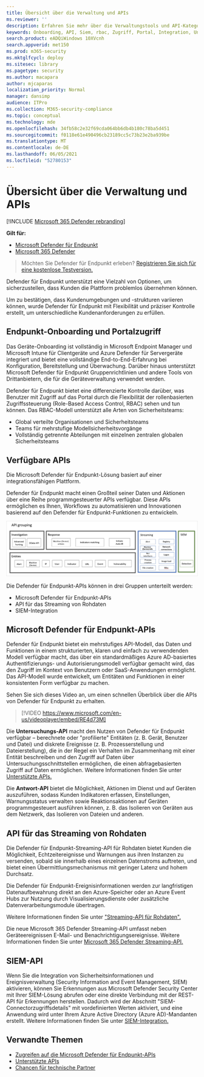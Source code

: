 ```yaml
---
title: Übersicht über die Verwaltung und APIs
ms.reviewer: ''
description: Erfahren Sie mehr über die Verwaltungstools und API-Kategorien in Microsoft Defender für Endpunkt
keywords: Onboarding, API, Siem, rbac, Zugriff, Portal, Integration, Untersuchung, Antwort, Entitäten, Entität, Benutzerkontext, Anwendungskontext, Streaming
search.product: eADQiWindows 10XVcnh
search.appverid: met150
ms.prod: m365-security
ms.mktglfcycl: deploy
ms.sitesec: library
ms.pagetype: security
ms.author: macapara
author: mjcaparas
localization_priority: Normal
manager: dansimp
audience: ITPro
ms.collection: M365-security-compliance
ms.topic: conceptual
ms.technology: mde
ms.openlocfilehash: 34fb58c2e32f69cda064bb6db4b180c78ba5d451
ms.sourcegitcommit: f0118e61e490496cb23189cc5c73b23e2ba939be
ms.translationtype: MT
ms.contentlocale: de-DE
ms.lasthandoff: 06/05/2021
ms.locfileid: "52780153"
---
```

# <a name="overview-of-management-and-apis"></a>Übersicht über die Verwaltung und APIs 

[!INCLUDE [Microsoft 365 Defender rebranding](../../includes/microsoft-defender.md)]

**Gilt für:**
- [Microsoft Defender für Endpunkt](https://go.microsoft.com/fwlink/p/?linkid=2154037)
- [Microsoft 365 Defender](https://go.microsoft.com/fwlink/?linkid=2118804)

> Möchten Sie Defender für Endpunkt erleben? [Registrieren Sie sich für eine kostenlose Testversion.](https://www.microsoft.com/microsoft-365/windows/microsoft-defender-atp?ocid=docs-mgt-apis-abovefoldlink)


Defender für Endpunkt unterstützt eine Vielzahl von Optionen, um sicherzustellen, dass Kunden die Plattform problemlos übernehmen können. 

Um zu bestätigen, dass Kundenumgebungen und -strukturen variieren können, wurde Defender für Endpunkt mit Flexibilität und präziser Kontrolle erstellt, um unterschiedliche Kundenanforderungen zu erfüllen. 

## <a name="endpoint-onboarding-and-portal-access"></a>Endpunkt-Onboarding und Portalzugriff 

Das Geräte-Onboarding ist vollständig in Microsoft Endpoint Manager und Microsoft Intune für Clientgeräte und Azure Defender für Servergeräte integriert und bietet eine vollständige End-to-End-Erfahrung bei Konfiguration, Bereitstellung und Überwachung. Darüber hinaus unterstützt Microsoft Defender für Endpunkt Gruppenrichtlinien und andere Tools von Drittanbietern, die für die Geräteverwaltung verwendet werden.

Defender für Endpunkt bietet eine differenzierte Kontrolle darüber, was Benutzer mit Zugriff auf das Portal durch die Flexibilität der rollenbasierten Zugriffssteuerung (Role-Based Access Control, RBAC) sehen und tun können. Das RBAC-Modell unterstützt alle Arten von Sicherheitsteams:
- Global verteilte Organisationen und Sicherheitsteams
- Teams für mehrstufige Modellsicherheitsvorgänge
- Vollständig getrennte Abteilungen mit einzelnen zentralen globalen Sicherheitsteams 

## <a name="available-apis"></a>Verfügbare APIs
Die Microsoft Defender für Endpunkt-Lösung basiert auf einer integrationsfähigen Plattform.

Defender für Endpunkt macht einen Großteil seiner Daten und Aktionen über eine Reihe programmgesteuerter APIs verfügbar. Diese APIs ermöglichen es Ihnen, Workflows zu automatisieren und Innovationen basierend auf den Defender für Endpunkt-Funktionen zu entwickeln.

![Abbildung der verfügbaren API und Integration in Microsoft Defender für Endpunkt](images/mdatp-apis.png)  

Die Defender für Endpunkt-APIs können in drei Gruppen unterteilt werden:
- Microsoft Defender für Endpunkt-APIs 
- API für das Streaming von Rohdaten
- SIEM-Integration

## <a name="microsoft-defender-for-endpoint-apis"></a>Microsoft Defender für Endpunkt-APIs

Defender für Endpunkt bietet ein mehrstufiges API-Modell, das Daten und Funktionen in einem strukturierten, klaren und einfach zu verwendenden Modell verfügbar macht, das über ein standardmäßiges Azure AD-basiertes Authentifizierungs- und Autorisierungsmodell verfügbar gemacht wird, das den Zugriff im Kontext von Benutzern oder SaaS-Anwendungen ermöglicht. Das API-Modell wurde entwickelt, um Entitäten und Funktionen in einer konsistenten Form verfügbar zu machen. 

Sehen Sie sich dieses Video an, um einen schnellen Überblick über die APIs von Defender für Endpunkt zu erhalten. 
>[!VIDEO https://www.microsoft.com/en-us/videoplayer/embed/RE4d73M]

Die **Untersuchungs-API** macht den Nutzen von Defender für Endpunkt verfügbar – berechnete oder "profilierte" Entitäten (z. B. Gerät, Benutzer und Datei) und diskrete Ereignisse (z. B. Prozesserstellung und Dateierstellung), die in der Regel ein Verhalten im Zusammenhang mit einer Entität beschreiben und den Zugriff auf Daten über Untersuchungsschnittstellen ermöglichen, die einen abfragebasierten Zugriff auf Daten ermöglichen. Weitere Informationen finden Sie unter [Unterstützte APIs.](exposed-apis-list.md)

Die **Antwort-API** bietet die Möglichkeit, Aktionen im Dienst und auf Geräten auszuführen, sodass Kunden Indikatoren erfassen, Einstellungen, Warnungsstatus verwalten sowie Reaktionsaktionen auf Geräten programmgesteuert ausführen können, z. B. das Isolieren von Geräten aus dem Netzwerk, das Isolieren von Dateien und anderen. 

## <a name="raw-data-streaming-api"></a>API für das Streaming von Rohdaten 
Die Defender für Endpunkt-Streaming-API für Rohdaten bietet Kunden die Möglichkeit, Echtzeitereignisse und Warnungen aus ihren Instanzen zu versenden, sobald sie innerhalb eines einzelnen Datenstroms auftreten, und bietet einen Übermittlungsmechanismus mit geringer Latenz und hohem Durchsatz.

Die Defender für Endpunkt-Ereignisinformationen werden zur langfristigen Datenaufbewahrung direkt an den Azure-Speicher oder an Azure Event Hubs zur Nutzung durch Visualisierungsdienste oder zusätzliche Datenverarbeitungsmodule übertragen. 

Weitere Informationen finden Sie unter ["Streaming-API für Rohdaten".](raw-data-export.md)

Die neue Microsoft 365 Defender Streaming-API umfasst neben Geräteereignissen E-Mail- und Benachrichtigungsereignisse. Weitere Informationen finden Sie unter [Microsoft 365 Defender Streaming-API.](../defender/streaming-api.md)


## <a name="siem-api"></a>SIEM-API
Wenn Sie die Integration von Sicherheitsinformationen und Ereignisverwaltung (Security Information and Event Management, SIEM) aktivieren, können Sie Erkennungen aus Microsoft Defender Security Center mit Ihrer SIEM-Lösung abrufen oder eine direkte Verbindung mit der REST-API für Erkennungen herstellen. Dadurch wird der Abschnitt "SIEM-Connectorzugriffsdetails" mit vordefinierten Werten aktiviert, und eine Anwendung wird unter Ihrem Azure Active Directory (Azure AD)-Mandanten erstellt. Weitere Informationen finden Sie unter [SIEM-Integration.](enable-siem-integration.md)

## <a name="related-topics"></a>Verwandte Themen
- [Zugreifen auf die Microsoft Defender für Endpunkt-APIs ](apis-intro.md)
- [Unterstützte APIs](exposed-apis-list.md)
- [Chancen für technische Partner](partner-integration.md)

